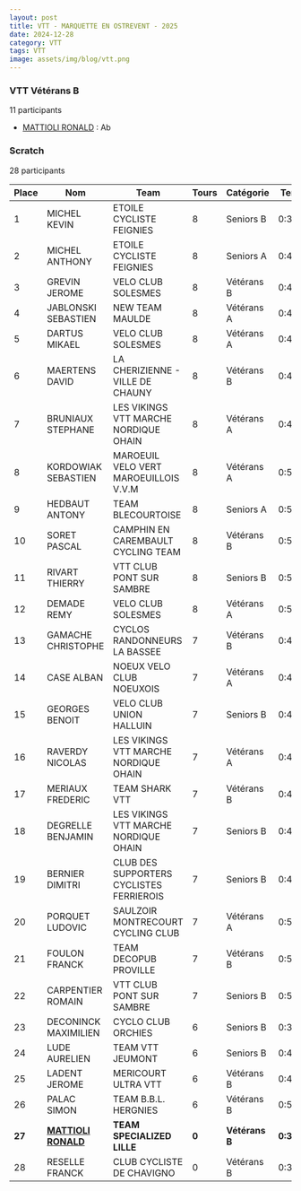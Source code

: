```yaml
---
layout: post
title: VTT - MARQUETTE EN OSTREVENT - 2025
date: 2024-12-28
category: VTT
tags: VTT
image: assets/img/blog/vtt.png
---
```


### VTT Vétérans B
11 participants
- [MATTIOLI RONALD](https://teamspecializedlille.cc/coureurs/mattiolironald) : Ab

### Scratch
28 participants

| Place | Nom | Team | Tours | Catégorie | Temps |
|---|---|---|---|---|---|
| 1 | MICHEL KEVIN | ETOILE CYCLISTE FEIGNIES | 8 | Seniors B | 0:39:26 | 
| 2 | MICHEL ANTHONY | ETOILE CYCLISTE FEIGNIES | 8 | Seniors A | 0:41:32 | 
| 3 | GREVIN JEROME | VELO CLUB SOLESMES | 8 | Vétérans B | 0:45:32 | 
| 4 | JABLONSKI SEBASTIEN | NEW TEAM MAULDE | 8 | Vétérans A | 0:47:12 | 
| 5 | DARTUS MIKAEL | VELO CLUB SOLESMES | 8 | Vétérans A | 0:47:22 | 
| 6 | MAERTENS DAVID | LA CHERIZIENNE - VILLE DE CHAUNY | 8 | Vétérans B | 0:47:56 | 
| 7 | BRUNIAUX STEPHANE | LES VIKINGS VTT MARCHE NORDIQUE OHAIN | 8 | Vétérans A | 0:49:46 | 
| 8 | KORDOWIAK SEBASTIEN | MAROEUIL VELO VERT MAROEUILLOIS V.V.M | 8 | Vétérans A | 0:50:13 | 
| 9 | HEDBAUT ANTONY | TEAM BLECOURTOISE | 8 | Seniors A | 0:50:20 | 
| 10 | SORET PASCAL | CAMPHIN EN CAREMBAULT CYCLING TEAM | 8 | Vétérans B | 0:50:50 | 
| 11 | RIVART THIERRY | VTT  CLUB PONT SUR SAMBRE | 8 | Seniors B | 0:51:20 | 
| 12 | DEMADE REMY | VELO CLUB SOLESMES | 8 | Vétérans A | 0:51:58 | 
| 13 | GAMACHE CHRISTOPHE | CYCLOS RANDONNEURS LA BASSEE | 7 | Vétérans B | 0:45:15 | 
| 14 | CASE ALBAN | NOEUX VELO CLUB NOEUXOIS | 7 | Vétérans A | 0:45:32 | 
| 15 | GEORGES BENOIT | VELO CLUB UNION HALLUIN | 7 | Seniors B | 0:46:55 | 
| 16 | RAVERDY NICOLAS | LES VIKINGS VTT MARCHE NORDIQUE OHAIN | 7 | Vétérans A | 0:47:35 | 
| 17 | MERIAUX FREDERIC | TEAM SHARK VTT | 7 | Vétérans B | 0:47:44 | 
| 18 | DEGRELLE BENJAMIN | LES VIKINGS VTT MARCHE NORDIQUE OHAIN | 7 | Seniors B | 0:49:1 | 
| 19 | BERNIER DIMITRI | CLUB DES SUPPORTERS CYCLISTES FERRIEROIS | 7 | Seniors B | 0:49:18 | 
| 20 | PORQUET LUDOVIC | SAULZOIR MONTRECOURT CYCLING CLUB | 7 | Vétérans A | 0:50:17 | 
| 21 | FOULON FRANCK | TEAM DECOPUB PROVILLE | 7 | Vétérans B | 0:52:52 | 
| 22 | CARPENTIER ROMAIN | VTT  CLUB PONT SUR SAMBRE | 7 | Seniors B | 0:53:9 | 
| 23 | DECONINCK MAXIMILIEN | CYCLO CLUB ORCHIES | 6 | Seniors B | 0:39:56 | 
| 24 | LUDE AURELIEN | TEAM VTT JEUMONT | 6 | Seniors B | 0:47:34 | 
| 25 | LADENT JEROME | MERICOURT ULTRA VTT | 6 | Vétérans B | 0:48:49 | 
| 26 | PALAC SIMON | TEAM B.B.L. HERGNIES | 6 | Vétérans B | 0:51:12 | 
| **27** | **[MATTIOLI RONALD](https://teamspecializedlille.cc/coureurs/mattiolironald)** | **TEAM SPECIALIZED LILLE** | **0** | **Vétérans B** | **0:38:53** | 
| 28 | RESELLE FRANCK | CLUB CYCLISTE DE CHAVIGNO | 0 | Vétérans B | 0:38:53 | 
